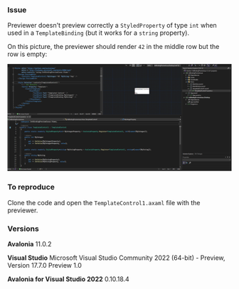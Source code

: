 ### Issue

Previewer doesn't preview correctly a `StyledProperty` of type `int` when used in a `TemplateBinding` (but it works for a `string` property).

On this picture, the previewer should render `42` in the middle row but the row is empty:

![Alt text](integer-binding-preview-not-working.png)


### To reproduce

Clone the code and open the `TemplateControl1.axaml` file with the previewer.

### Versions

**Avalonia** 11.0.2

**Visual Studio** Microsoft Visual Studio Community 2022 (64-bit) - Preview, Version 17.7.0 Preview 1.0

**Avalonia for Visual Studio 2022** 0.10.18.4